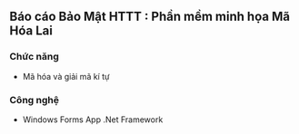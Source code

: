 
## Báo cáo Bảo Mật HTTT : Phần mềm minh họa Mã Hóa Lai


### Chức năng

- Mã hóa và giải mã kí tự 



### Công nghệ

- Windows Forms App .Net Framework


